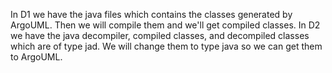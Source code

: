In D1 we have the java files which contains the classes generated by ArgoUML. Then we will compile them and we'll get compiled classes.
In D2 we have the java decompiler, compiled classes, and decompiled classes which are of type jad. We will change them to type java so we can get them to ArgoUML.
